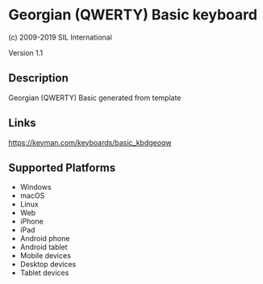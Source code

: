 Georgian (QWERTY) Basic keyboard
==============

(c) 2009-2019 SIL International

Version 1.1

Description
-----------

Georgian (QWERTY) Basic generated from template

Links
-----
https://keyman.com/keyboards/basic_kbdgeoqw

Supported Platforms
-------------------
 * Windows
 * macOS
 * Linux
 * Web
 * iPhone
 * iPad
 * Android phone
 * Android tablet
 * Mobile devices
 * Desktop devices
 * Tablet devices

